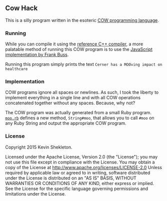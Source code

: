 ## Cow Hack

This is a silly program written in the esoteric [COW programming language](https://bigzaphod.github.io/COW/).

### Running

While you can compile it using the [reference C++ compiler](https://github.com/BigZaphod/COW), a more palatable method of running this COW program is to use the [JavaScript implementation by Frank Buss](http://www.frank-buss.de/cow.html).

Running this program simply prints the text ``Cerner has a MOOving impact on healthcare``

### Implementation

COW programs ignore all spaces or newlines. As such, I took the liberty to implement everything in a single line and with all COW operations concatenated together without any spaces. Because, why not?

The COW program was actually generated from a small Ruby program. [``moo.rb``](moo.rb) defines a new method, ``String#moo``, that allows you to call ``#moo`` on any Ruby String and output the appropriate COW program.

### License

Copyright 2015 Kevin Shekleton.

Licensed under the Apache License, Version 2.0 (the "License"); you may not use this file except in compliance with the License. You may obtain a copy of the License at http://www.apache.org/licenses/LICENSE-2.0 Unless required by applicable law or agreed to in writing, software distributed under the License is distributed on an "AS IS" BASIS, WITHOUT WARRANTIES OR CONDITIONS OF ANY KIND, either express or implied. See the License for the specific language governing permissions and limitations under the License.
